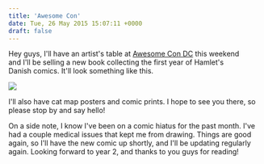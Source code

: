 ```yaml
---
title: 'Awesome Con'
date: Tue, 26 May 2015 15:07:11 +0000
draft: false
---
```


Hey guys, I'll have an artist's table at [Awesome Con DC](http://www.awesome-con.com/) this weekend and I'll be selling a new book collecting the first year of Hamlet's Danish comics. It'll look something like this.

![](/img/book-1-cover.jpg)

I'll also have cat map posters and comic prints. I hope to see you there, so please stop by and say hello!

On a side note, I know I've been on a comic hiatus for the past month. I've had a couple medical issues that kept me from drawing. Things are good again, so I'll have the new comic up shortly, and I'll be updating regularly again. Looking forward to year 2, and thanks to you guys for reading!